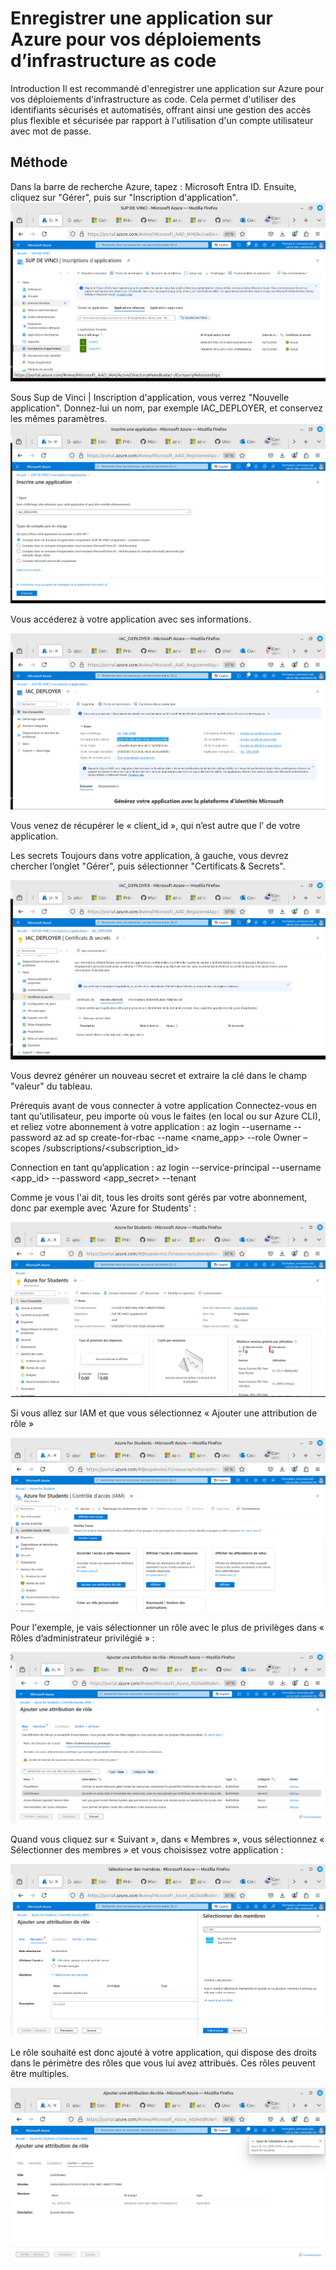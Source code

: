 # Enregistrer une application sur Azure pour vos déploiements d’infrastructure as code

Introduction
Il est recommandé d'enregistrer une application sur Azure pour vos déploiements d'infrastructure as code. Cela permet d'utiliser des identifiants sécurisés et automatisés, offrant ainsi une gestion des accès plus flexible et sécurisée par rapport à l'utilisation d'un compte utilisateur avec mot de passe.

## Méthode
Dans la barre de recherche Azure, tapez : Microsoft Entra ID.
Ensuite, cliquez sur "Gérer", puis sur "Inscription d'application".
                                                                                                            <img src="../assets/inscription.png">                                                                    

Sous Sup de Vinci | Inscription d'application, vous verrez "Nouvelle application".
Donnez-lui un nom, par exemple IAC_DEPLOYER, et conservez les mêmes paramètres.
 
<img src="../assets/newapp.png">
            
Vous accéderez à votre application avec ses informations.

<img src="../assets/appclientid.png">
 
Vous venez de récupérer le « client_id », qui n’est autre que l’<username> de votre application.

Les secrets
Toujours dans votre application, à gauche, vous devrez chercher l’onglet "Gérer", puis sélectionner "Certificats & Secrets".

<img src="../assets/appsecret.png">
 
Vous devrez générer un nouveau secret et extraire la clé dans le champ "valeur" du tableau.

Prérequis avant de vous connecter à votre application
Connectez-vous en tant qu’utilisateur, peu importe où vous le faites (en local ou sur Azure CLI), et reliez votre abonnement à votre application :
az login --username <user> --password <pass> 
az ad sp create-for-rbac --name <name_app> --role Owner –scopes /subscriptions/<subscription_id>

Connection en tant qu’application :
 az login --service-principal --username <app_id> --password <app_secret> --tenant <tenant>

Comme je vous l'ai dit, tous les droits sont gérés par votre abonnement, donc par exemple avec 'Azure for Students' :

<img src="../assets/subscription.png">
  
Si vous allez sur IAM et que vous sélectionnez « Ajouter une attribution de rôle » 

<img src="../assets/IAM.png">
 
Pour l'exemple, je vais sélectionner un rôle avec le plus de privilèges dans « Rôles d’administrateur privilégié » :

<img src="../assets/IAM_ROLES.png">

Quand vous cliquez sur « Suivant », dans « Membres », vous sélectionnez « Sélectionner des membres » et vous choisissez votre application :

<img src="../assets/IAM_ADD_ROLES.png">

Le rôle souhaité est donc ajouté à votre application, qui dispose des droits dans le périmètre des rôles que vous lui avez attribués. Ces rôles peuvent être multiples.

<img src="../assets/IAM_APPLY_ROLES.png">